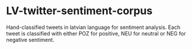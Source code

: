 # LV-twitter-sentiment-corpus
Hand-classified tweets in latvian language for sentiment analysis. Each tweet is classified with either POZ for positive, NEU for neutral or NEG for negative sentiment.
